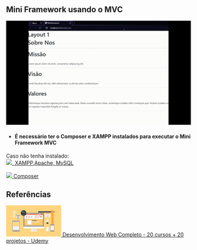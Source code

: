 ## Mini Framework usando o MVC

<img src="Imagens\miniframework_mvc.gif">

* <h4> É necessário ter o Composer e XAMPP instalados para executar o Mini Framework MVC</h4>

Caso não tenha instalado:
<br>
<a href="https://www.apachefriends.org/pt_br/index.html"><img src="https://upload.wikimedia.org/wikipedia/en/thumb/7/78/XAMPP_logo.svg/1200px-XAMPP_logo.svg.png" width="60px">&nbsp; XAMPP,Apache, MySQL</a>
<br/><br/>
<a href="https://getcomposer.org"><img src="http://magenteiro.com/blog/wp-content/uploads/2017/07/Logo-composer-transparent.png" width="60px">&nbsp;Composer</a>


## Referências

<a href="https://www.udemy.com/course/web-completo/?gclid=CjwKCAiA3KefBhByEiwAi2LDHHfKKucgBU7O8GOcQ7x1dILJ1HvG2bHQnmsTFhJTdZ4xr7T3nFCIKhoCcDAQAvD_BwE"><img src="Imagens/udemy_desenvolvimento_web_completo.jpeg" width="150px">&nbsp;Desenvolvimento Web Completo - 20 cursos + 20 projetos - Udemy</a>
 

 